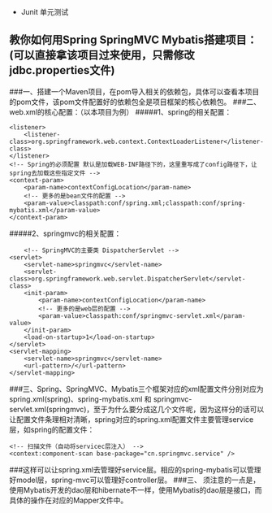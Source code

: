 - Junit 单元测试

## 教你如何用Spring SpringMVC Mybatis搭建项目：(可以直接拿该项目过来使用，只需修改jdbc.properties文件)

###一、搭建一个Maven项目，在pom导入相关的依赖包，具体可以查看本项目的pom文件，该pom文件配置好的依赖包全是项目框架的核心依赖包。
###二、web.xml的核心配置：（以本项目为例）
#####1、spring的相关配置：
  
   <!-- Spring的必须配置 ContextLoaderListener容器 -->
    <listener>
		<listener-class>org.springframework.web.context.ContextLoaderListener</listener-class>
	</listener>
	<!-- Spring的必须配置 默认是加载WEB-INF路径下的，这里重写成了config路径下，让spring去加载这些指定文件 -->
	<context-param>
		<param-name>contextConfigLocation</param-name>
		<!-- 更多的是bean文件的配置 -->
		<param-value>classpath:conf/spring.xml;classpath:conf/spring-mybatis.xml</param-value>
	</context-param>

#####2、springmvc的相关配置：
   
		<!-- SpringMVC的主要类 DispatcherServlet -->
	<servlet>
		<servlet-name>springmvc</servlet-name>
		<servlet-class>org.springframework.web.servlet.DispatcherServlet</servlet-class>
		<init-param>
			<param-name>contextConfigLocation</param-name>
			<!-- 更多的是web层的配置 -->
			<param-value>classpath:conf/springmvc-servlet.xml</param-value>
		</init-param>
		<load-on-startup>1</load-on-startup>
	</servlet>
	<servlet-mapping>
		<servlet-name>springmvc</servlet-name>
		<url-pattern>/</url-pattern>
	</servlet-mapping>

###三、Spring、SpringMVC、Mybatis三个框架对应的xml配置文件分别对应为spring.xml(spring)、spring-mybatis.xml 和 springmvc-servlet.xml(springmvc)，至于为什么要分成这几个文件呢，因为这样分的话可以让配置文件条理相对清晰，spring对应的spring.xml配置文件主要管理service层，如spring的配置文件：

    <!-- 扫描文件（自动将servicec层注入） -->
    <context:component-scan base-package="cn.springmvc.service" />

###这样可以让spring.xml去管理好service层。相应的spring-mybatis可以管理好model层，spring-mvc可以管理好controller层。
###三、 须注意的一点是，使用Mybatis开发的dao层和hibernate不一样，使用Mybatis的dao层是接口，而具体的操作在对应的Mapper文件中。
